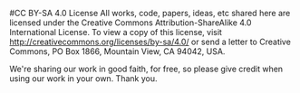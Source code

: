 #CC BY-SA 4.0 License
All works, code, papers, ideas, etc shared here are licensed under the Creative Commons Attribution-ShareAlike 4.0 International License.
To view a copy of this license, visit http://creativecommons.org/licenses/by-sa/4.0/
or send a letter to Creative Commons, PO Box 1866, Mountain View, CA 94042, USA.

We're sharing our work in good faith, for free, so please give credit when using our work in your own. Thank you.
